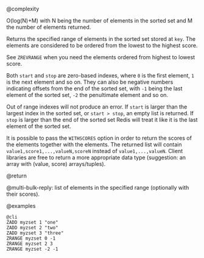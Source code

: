 @complexity

O(log(N)+M) with N being the number of elements in the sorted set and M the
number of elements returned.

Returns the specified range of elements in the sorted set stored at `key`. The
elements are considered to be ordered from the lowest to the highest score.

See `ZREVRANGE` when you need the elements ordered from highest to lowest
score.

Both `start` and `stop` are zero-based indexes, where `0` is the first element,
`1` is the next element and so on. They can also be negative numbers indicating
offsets from the end of the sorted set, with `-1` being the last element of the
sorted set, `-2` the penultimate element and so on.

Out of range indexes will not produce an error. If `start` is larger than the
largest index in the sorted set, or `start > stop`, an empty list is returned.
If `stop` is larger than the end of the sorted set Redis will treat it like it
is the last element of the sorted set.

It is possible to pass the `WITHSCORES` option in order to return the scores of
the elements together with the elements.  The returned list will contain
`value1,score1,...,valueN,scoreN` instead of `value1,...,valueN`.  Client
libraries are free to return a more appropriate data type (suggestion: an array
with (value, score) arrays/tuples).

@return

@multi-bulk-reply: list of elements in the specified range (optionally with
their scores).

@examples

    @cli
    ZADD myzset 1 "one"
    ZADD myzset 2 "two"
    ZADD myzset 3 "three"
    ZRANGE myzset 0 -1
    ZRANGE myzset 2 3
    ZRANGE myzset -2 -1

